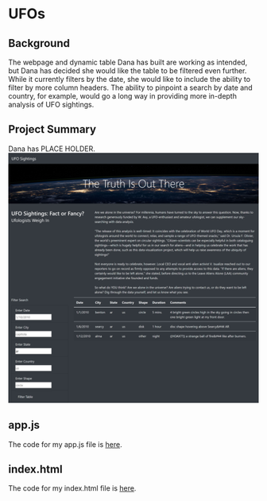 # UFOs
## Background
The webpage and dynamic table Dana has built are working as intended, but Dana has decided she would like the table to be filtered even further. While it currently filters by the date, she would like to include the ability to filter by more column headers. The ability to pinpoint a search by date and country, for example, would go a long way in providing more in-depth analysis of UFO sightings.
## Project Summary
Dana has PLACE HOLDER.
![Screenshot](https://github.com/RudyR32/UFOs/blob/master/static/images/UFO_webPage.png)
## app.js
The code for my app.js file is [here](https://github.com/RudyR32/UFOs/blob/master/static/js/apps.js).
## index.html
The code for my index.html file is [here](https://github.com/RudyR32/UFOs/blob/master/index.html).
